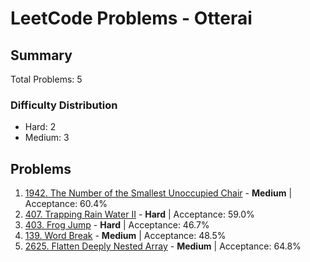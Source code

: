 # LeetCode Problems - Otterai

## Summary
Total Problems: 5

### Difficulty Distribution

- Hard: 2
- Medium: 3

## Problems

1. [1942. The Number of the Smallest Unoccupied Chair](https://leetcode.com/problems/the-number-of-the-smallest-unoccupied-chair/) - **Medium** | Acceptance: 60.4%
2. [407. Trapping Rain Water II](https://leetcode.com/problems/trapping-rain-water-ii/) - **Hard** | Acceptance: 59.0%
3. [403. Frog Jump](https://leetcode.com/problems/frog-jump/) - **Hard** | Acceptance: 46.7%
4. [139. Word Break](https://leetcode.com/problems/word-break/) - **Medium** | Acceptance: 48.5%
5. [2625. Flatten Deeply Nested Array](https://leetcode.com/problems/flatten-deeply-nested-array/) - **Medium** | Acceptance: 64.8%